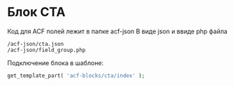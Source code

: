 # Блок CTA

Код для ACF полей лежит в папке acf-json
В виде json и ввиде php файла
```
/acf-json/cta.json
/acf-json/field_group.php
```
Подключение блока в шаблоне:
```php
get_template_part( 'acf-blocks/cta/index' );
```
